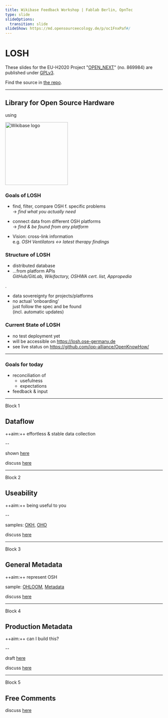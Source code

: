 ```yaml
---
title: Wikibase Feedback Workshop | Fablab Berlin, OpnTec
type: slide
slideOptions:
  transition: slide
slideShow: https://md.opensourceecology.de/p/oc1FnxPaf#/
---
```


# LOSH

<!--
SPDX-FileCopyrightText: 2021 Martin Häuer <martin.haeuer@ose-germany.de>
SPDX-FileCopyrightText: 2021 Robin Vobruba <hoijui.quaero@gmail.com>

SPDX-License-Identifier: GPL-3.0-or-later
-->

These slides for the EU-H2020 Project "[OPEN_NEXT](https://opennext.eu/)" (no. 869984)
are published under [GPLv3](https://www.gnu.org/licenses/gpl-3.0.en.html).

Find the source in [the repo](
https://github.com/iop-alliance/OpenKnowHow/blob/master/doc/workshops/S-Wikibase-Feedback-Workshop.md).

---

## Library for Open Source Hardware

using

<img
  alt="Wikibase logo"
  src="https://upload.wikimedia.org/wikipedia/commons/7/73/Wikibase_logo.svg"
  style="border: none;background: none;box-shadow:none"
  height="200">

### Goals of LOSH

- find, filter, compare OSH f. specific problems \
  → _find what you actually need_
- connect data from different OSH platforms \
  → _find & be found from any platform_

- Vision: cross-link information \
  e.g. _OSH Ventilators ↔ latest therapy findings_

### Structure of LOSH

- distributed database
- …from platform APIs \
  _GitHub/GitLab, Wikifactory, OSHWA cert. list, Appropedia_

.

- data sovereignty for projects/platforms
- no actual 'onboarding' \
  just follow the spec and be found \
  (incl. automatic updates)

### Current State of LOSH

- no test deployment yet
- will be accessible on <https://losh.ose-germany.de>
- see live status on <https://github.com/iop-alliance/OpenKnowHow/>

---

### Goals for today

- reconciliation of
  - usefulness
  - expectations
- feedback & input

---

Block 1

## Dataflow

++aim:++ effortless & stable data collection

--

shown [here](https://github.com/iop-alliance/OpenKnowHow/#technical-details)

discuss [here](https://github.com/iop-alliance/OpenKnowHow/issues/91)

---

Block 2

## Useability

++aim:++ being useful to you

--

samples:
[OKH](https://search.openknowhow.org/),
[OHO](https://oho.wiki/)

discuss [here](https://github.com/iop-alliance/OpenKnowHow/issues/92)

---

Block 3

## General Metadata

++aim:++ represent OSH

sample:
[OHLOOM](https://gitlab.com/OSEGermany/ohloom),
[Metadata](https://github.com/OPEN-NEXT/LOSH-list/blob/main/manifest_files/manually-created/okh-OHLOOM.toml)

discuss [here](https://github.com/iop-alliance/OpenKnowHow/issues/93)

---

Block 4

## Production Metadata

++aim:++ can I build this?

--

draft [here](../requirements/MAKER-INPUT-production-metadata.md)

discuss [here](https://github.com/iop-alliance/OpenKnowHow/issues/94)

---

Block 5

## Free Comments

discuss [here](https://github.com/iop-alliance/OpenKnowHow/issues/95)
